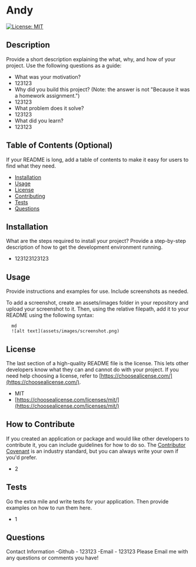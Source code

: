 # Andy
  [![License: MIT](https://img.shields.io/badge/License-MIT-yellow.svg)](https://opensource.org/licenses/MIT)
  ## Description

  Provide a short description explaining the what, why, and how of your project. Use the following 
  questions as a guide:
  
  - What was your motivation?
  - 123123
  - Why did you build this project? (Note: the answer is not "Because it was a homework assignment.")
  - 123123
  - What problem does it solve?
  - 123123
  - What did you learn?
  - 123123
  
  ## Table of Contents (Optional)
  
  If your README is long, add a table of contents to make it easy for users to find what they need.
  
  - [Installation](#installation)
  - [Usage](#usage)
  - [License](#license)
  - [Contributing](#contributing)
  - [Tests](#tests)
  - [Questions](#questions)
  
  ## Installation
  
  What are the steps required to install your project? Provide a step-by-step description of how to 
  get the development environment running.
  - 123123123123
  
  ## Usage
  
  Provide instructions and examples for use. Include screenshots as needed.
  
  To add a screenshot, create an assets/images folder in your repository and upload your screenshot
   to it. Then, using the relative filepath, add it to your README using the following syntax:
  
      md
      ![alt text](assets/images/screenshot.png)
      
  
  ## License
  
  The last section of a high-quality README file is the license. This lets other developers know
   what they can and cannot do with your project. If you need help choosing a license, 
   refer to [https://choosealicense.com/](https://choosealicense.com/).
   - MIT
   - [https://choosealicense.com/licenses/mit/](https://choosealicense.com/licenses/mit/)
  
  ## How to Contribute
  
  If you created an application or package and would like other developers to contribute it, you can 
  include guidelines for how to do so. The [Contributor Covenant](https://www.contributor-covenant.org/)
  is an industry standard, but you can always write your own if you'd prefer.
  - 2
  
  ## Tests
  
  Go the extra mile and write tests for your application. Then provide examples on how to run them here.
  - 1

  ## Questions

  Contact Information
  -Github - 123123
  -Email - 123123
  Please Email me with any questions or comments you have!
